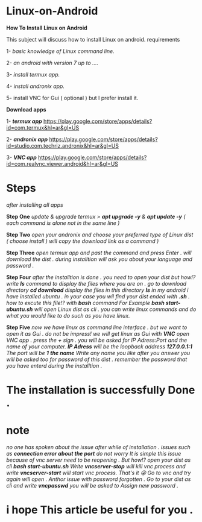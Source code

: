 # Linux-on-Android

**How To Install Linux on Android**

This subject will discuss how to install Linux on android. requirements 

1- *basic knowledge of Linux command line.* 

2- *an android with version 7 up to ....*

3- *install termux app.* 

4- *install andronix app.* 

5- install VNC for Gui ( optional ) but I prefer install it. 

**Download apps** 

1- ***termux app*** https://play.google.com/store/apps/details?id=com.termux&hl=ar&gl=US 

2- ***andronix app*** https://play.google.com/store/apps/details?id=studio.com.techriz.andronix&hl=ar&gl=US 

3- ***VNC app*** https://play.google.com/store/apps/details?id=com.realvnc.viewer.android&hl=ar&gl=US

# Steps 

*after installing all apps*

**Step One** *update & upgrade termux > **apt upgrade -y** & **apt update -y** ( each command is alone not in the same line )*

**Step Two** *open your andronix and choose your preferred type of Linux dist ( choose install ) will copy the download link as a command )*

**Step Three** *open termux app and past the command and press Enter . will download the dist . during installtion will ask you about your language and password .*

**Step Four** *after the installtion is done . you need to open your dist but how!? 
write **ls** command to display the files where you are on . go to download directory **cd download** display the files in this directory **ls**
in my android i have installed ubuntu . in your case you wil find your dist ended with **.sh** . how to excute this file!? with **bash** command 
For Example **bash start-ubuntu.sh** will open Linux dist as cli . you can write linux commands and do what you would like to do such as you have linux.*

**Step Five** *now we have linux as command line interface . but we want to open it as Gui . do not be impress! we will get linux as Gui with **VNC**
open VNC app . press the **+** sign . you will be asked for IP Adress:Port  and the name of your computer.
**IP Adress** will be the loopback address **127.0.0.1:1** The port will be **1**
**the name** Write any name you like 
after you answer you will be asked too for password of this dist . remember the password that you have enterd during the installtion .*

# The installation is successfully Done .

# note 

*no one has spoken about the issue after while of installation . issues such as **connection error about the port** do not worry 
It is simple this issue because of vnc server need to be reopening . But how!?
open your dist as cli **bash start-ubuntu.sh** 
Write **vncserver-stop** will kill vnc process and write **vncserver-start** will start vnc process. That's it 😜 
Go to vnc and try again will open . 
Anthor issue with password forgotten . Go to your dist as cli and write **vncpasswd** you will be asked to Assign new password .*

# i hope This article be useful for you . 

